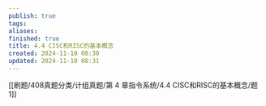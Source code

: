 ```yaml
---
publish: true
tags: 
aliases: 
finished: true
title: 4.4 CISC和RISC的基本概念
created: 2024-11-10 08:30
updated: 2024-11-10 08:31
---
```


[[刷题/408真题分类/计组真题/第 4 章指令系统/4.4 CISC和RISC的基本概念/题1]]

